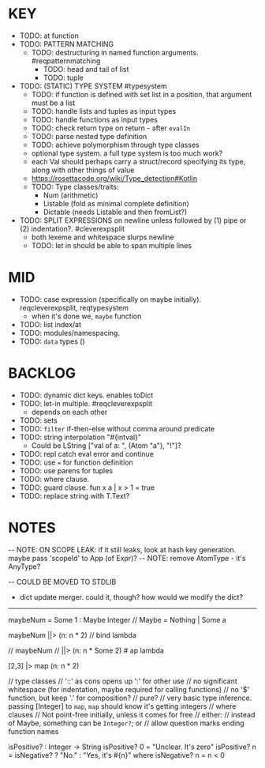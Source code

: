 # KEY

  - TODO: at function
  - TODO: PATTERN MATCHING
    - TODO: destructuring in named function arguments. #reqpatternmatching
      - TODO: head and tail of list
      - TODO: tuple
  - TODO: (STATIC) TYPE SYSTEM #typesystem
    - TODO: if function is defined with set list in a position, that argument must be a list
    - TODO: handle lists and tuples as input types
    - TODO: handle functions as input types
    - TODO: check return type on return - after `evalIn`
    - TODO: parse nested type definition
    - TODO: achieve polymorphism through type classes
    * optional type system. a full type system is too much work?
    * each Val should perhaps carry a struct/record specifying its type, along with other things of value
    * https://rosettacode.org/wiki/Type_detection#Kotlin
    - TODO: Type classes/traits:
      * Num (arithmetic)
      * Listable (fold as minimal complete definition)
      * Dictable (needs Listable and then fromList?)
  - TODO: SPLIT EXPRESSIONS on newline unless followed by (1) pipe or (2) indentation?. #cleverexpsplit
    * both lexeme and whitespace slurps newline
    - TODO: let in should be able to span multiple lines

# MID

  - TODO: case expression (specifically on maybe initially). reqcleverexpsplit, reqtypesystem
    * when it's done we, `maybe` function
  - TODO: list index/at
  - TODO: modules/namespacing.
  - TODO: `data` types ()

# BACKLOG

  - TODO: dynamic dict keys. enables toDict
  - TODO: let-in multiple. #reqcleverexpsplit
    * depends on each other
  - TODO: sets
  - TODO: `filter` if-then-else without comma around predicate
  - TODO: string interpolation "#{intval}"
    * Could be LString ["val of a: ", (Atom "a"), "!"]?
  - TODO: repl catch eval error and continue
  - TODO: use `=` for function definition
  - TODO: use parens for tuples
  - TODO: where clause.
  - TODO: guard clause.
    fun x a
    | x > 1 = true
  - TODO: replace string with T.Text?

# NOTES


-- NOTE: ON SCOPE LEAK: if it still leaks, look at hash key generation. maybe pass 'scopeId' to App (of Expr)?
-- NOTE: remove AtomType - it's AnyType?

-- COULD BE MOVED TO STDLIB
* dict update merger. could it, though? how would we modify the dict?

----

maybeNum = Some 1 :  Maybe Integer // Maybe = Nothing | Some a

maybeNum
||> (n: n * 2) // bind lambda

// maybeNum
// ||> (n: n * Some 2) # ap lambda

[2,3]
|> map (n: n * 2)

// type classes
// '::' as cons opens up ':' for other use
// no significant whitespace (for indentation, maybe required for calling functions)
// no '$' function, but keep '.' for composition?
// pure?
// very basic type inference. passing [Integer] to `map`, `map` should know it's getting integers
// where clauses
// Not point-free initially, unless it comes for free
// either:
  // instead of Maybe, something can be `Integer?`; or
  // allow question marks ending function names

isPositive? : Integer -> String
isPositive? 0 = "Unclear. It's zero"
isPositive? n = isNegative? ? "No." : "Yes, it's #{n}"
where isNegative? n = n < 0
